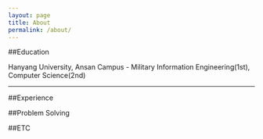 ```yaml
---
layout: page
title: About
permalink: /about/
---
```



##Education

Hanyang University, Ansan Campus - Military Information Engineering(1st), Computer Science(2nd)

---

##Experience

##Problem Solving

##ETC
